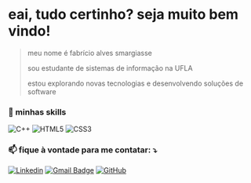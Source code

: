 # eai, tudo certinho? seja muito bem vindo! 
>meu nome é fabrício alves smargiasse
>
>sou estudante de sistemas de informação na UFLA
>
>estou explorando novas tecnologias e desenvolvendo soluções de software

### 🚀 minhas skills

![C++](https://img.shields.io/badge/-C++-333333?style=flat&logo=C%2B%2B&logoColor=00599C)
![HTML5](https://img.shields.io/badge/-HTML5-333333?style=flat&logo=HTML5)
![CSS3](https://img.shields.io/badge/-CSS-333333?style=flat&logo=CSS3&logoColor=1572B6)

### 📫 fique à vontade para me contatar: ⤵

[![Linkedin](https://img.shields.io/badge/LinkedIn-blue?style=flat-square&logo=Linkedin&logoColor=white&link=LINK-DO-SEU-LINKEDIN)](https://www.linkedin.com/in/fabricio-alves-smargiasse/)
[![Gmail Badge](https://img.shields.io/badge/email-006bed?style=flat-square&logo=Gmail&logoColor=white&link=mailto:SEU-EMAIL)](mailto:zsmarg@hotmail.com)
[![GitHub](https://img.shields.io/github/followers/fabricio-smarg?label=follow&style=social)](github.com/fabricio-smarg)

<!--
### ⭐ minha conta GitHub

![GitHub Stats](https://github-readme-stats.vercel.app/api?username=fabricio-smarg&show_icons=true)
-->
